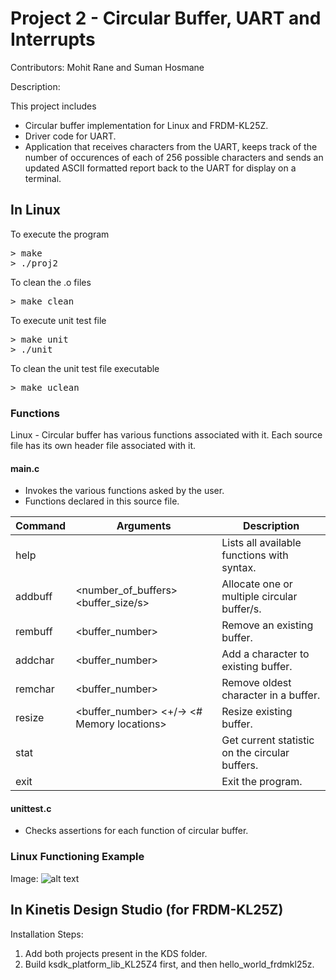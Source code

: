 # Project 2 - Circular Buffer, UART and Interrupts

Contributors: Mohit Rane and Suman Hosmane

Description:

This project includes 
- Circular buffer implementation for Linux and FRDM-KL25Z.
- Driver code for UART.
- Application that receives characters from the UART, keeps track of the number of occurences of each of 256 possible characters and sends an updated ASCII formatted report back to the UART for display on a terminal.

## In Linux
To execute the program
<pre>
> make
> ./proj2
</pre>

To clean the .o files
<pre>
> make clean
</pre>

To execute unit test file
<pre>
> make unit
> ./unit
</pre>

To clean the unit test file executable
<pre>
> make uclean
</pre>

### Functions

Linux - Circular buffer has various functions associated with it.
Each source file has its own header file associated with it.

#### main.c
- Invokes the various functions asked by the user.
- Functions declared in this source file.

Command | Arguments	| Description
-------	| ---------	| -----------
help | <none>	| Lists all available functions with syntax.
addbuff | <number_of_buffers> <buffer_size/s> | Allocate one or multiple circular buffer/s.
rembuff | <buffer_number> | Remove an existing buffer.
addchar | <buffer_number> <Character> | Add a character to existing buffer.
remchar | <buffer_number> | Remove oldest character in a buffer.
resize |	<buffer_number> <+/-> <# Memory locations> | Resize existing buffer.
stat | <none> | Get current statistic on the circular buffers.
exit | <none> | Exit the program.

#### unittest.c
- Checks assertions for each function of circular buffer.

### Linux Functioning Example
Image:
![alt text](https://github.com/MohitRane8/ECEN-5813-Principles-of-Embedded-Software/Project-2/blob/master/Linux/images/linux_example.JPG)

## In Kinetis Design Studio (for FRDM-KL25Z)
Installation Steps:
1. Add both projects present in the KDS folder.
2. Build ksdk_platform_lib_KL25Z4 first, and then hello_world_frdmkl25z.
